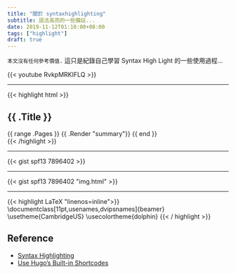 ```yaml
---
title: "關於 syntaxhighlighting"
subtitle: 語法高亮的一些備註...
date: 2019-11-12T01:10:00+08:00
tags: ["highlight"]
draft: true
---
```


`本文沒有任何參考價值.` 這只是紀錄自己學習 Syntax High Light 的一些使用過程...

<!--more-->

{{< youtube RvkpMRKIFLQ >}}

---

{{< highlight html >}}
<section id="main">
  <div>
   <h1 id="title">{{ .Title }}</h1>
    {{ range .Pages }}
        {{ .Render "summary"}}
    {{ end }}
  </div>
</section>
{{< /highlight >}}

---

{{< gist spf13 7896402 >}}

---

{{< gist spf13 7896402 "img.html" >}}

---

{{< highlight LaTeX "linenos=inline">}}
\documentclass[11pt,usenames,dvipsnames]{beamer}
\usetheme{CambridgeUS}
\usecolortheme{dolphin}
{{< / highlight >}}


## Reference

- [Syntax Highlighting](https://gohugo.io/content-management/syntax-highlighting/)
- [Use Hugo’s Built-in Shortcodes](https://gohugo.io/content-management/shortcodes/)

